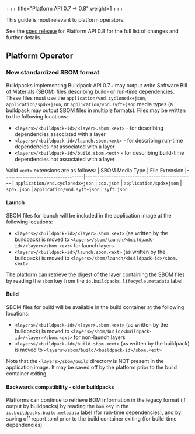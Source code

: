 +++
title="Platform API 0.7 -> 0.8"
weight=1
+++

<!--more-->

This guide is most relevant to platform operators.

See the [spec release](https://github.com/buildpacks/spec/releases/tag/platform%2Fv0.8) for Platform API 0.8 for the full list of changes and further details.

## Platform Operator

### New standardized SBOM format

Buildpacks implementing Buildpack API 0.7+ may output write Software Bill of Materials (SBOM) files describing build- or run-time dependencies. These files must use the `application/vnd.cyclonedx+json`, `application/spdx+json`, or `application/vnd.syft+json` media types (a buildpack may output SBOM files in multiple formats). Files may be written to the following locations:
                                                      
* `<layers>/<buildpack-id>/<layer>.sbom.<ext>` - for describing dependencies associated with a layer
* `<layers>/<buildpack-id>/launch.sbom.<ext>` - for describing run-time dependencies not associated with a layer
* `<layers>/<buildpack-id>/build.sbom.<ext>` - for describing build-time dependencies not associated with a layer

Valid `<ext>` extensions are as follows:
 | SBOM Media Type                  | File Extension
 |----------------------------------|----------------------------------------------
 | `application/vnd.cyclonedx+json` | `cdx.json`
 | `application/spdx+json`          | `spdx.json`
 | `application/vnd.syft+json`      | `syft.json`

#### Launch
 
SBOM files for launch will be included in the application image at the following locations:

* `<layers>/<buildpack-id>/<layer>.sbom.<ext>` (as written by the buildpack) is moved to `<layers>/sbom/launch/<buildpack-id>/<layer>/sbom.<ext>` for launch layers
* `<layers>/<buildpack-id>/launch.sbom.<ext>` (as written by the buildpack) is moved to `<layers>/sbom/launch/<buildpack-id>/sbom.<ext>`

The platform can retrieve the digest of the layer containing the SBOM files by reading the `sbom` key from the `io.buildpacks.lifecycle.metadata` label.

#### Build

SBOM files for build will be available in the build container at the following locations:

* `<layers>/<buildpack-id>/<layer>.sbom.<ext>` (as written by the buildpack) is moved to `<layers>/sbom/build/<buildpack-id>/<layer>/sbom.<ext>` for non-launch layers
* `<layers>/<buildpack-id>/build.sbom.<ext>` (as written by the buildpack) is moved to `<layers>/sbom/build/<buildpack-id>/sbom.<ext>`

Note that the `<layers>/sbom/build` directory is NOT present in the application image. It may be saved off by the platform prior to the build container exiting.

#### Backwards compatibility - older buildpacks

Platforms can continue to retrieve BOM information in the legacy format (if output by buildpacks) by reading the `bom` key in the `io.buildpacks.build.metadata` label (for run-time dependencies), and by saving off report.toml prior to the build container exiting (for build-time dependencies).
